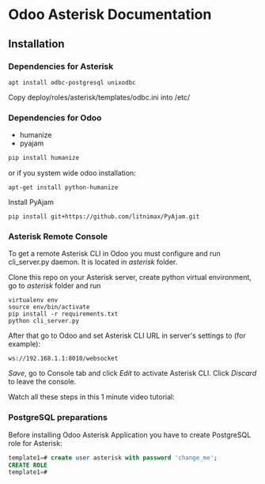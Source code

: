 # Odoo Asterisk Documentation

## Installation

### Dependencies for Asterisk
```
apt install odbc-postgresql unixodbc
```
Copy  deploy/roles/asterisk/templates/odbc.ini into /etc/

### Dependencies for Odoo
* humanize
* pyajam

```sh
pip install humanize
```
or if you system wide odoo installation:
```
apt-get install python-humanize
```

Install PyAjam
```
pip install git+https://github.com/litnimax/PyAjam.git
```

### Asterisk Remote Console
To get a remote Asterisk CLI in Odoo you must configure and run cli_server.py daemon.  It is located in *asterisk* folder.

Clone this repo on your Asterisk server, create python virtual environment, go to *asterisk* folder and run
```
virtualenv env
source env/bin/activate
pip install -r requirements.txt
python cli_server.py
```
After that go to Odoo and set Asterisk CLI URL	in server's settings to (for example):
```
ws://192.168.1.1:8010/websocket
```
*Save*, go to Console tab and click *Edit* to activate Asterisk CLI. Click *Discard* to leave the console.

Watch all these steps in this 1 minute video tutorial:



### PostgreSQL preparations
Before installing Odoo Asterisk Application you have to create PostgreSQL role for Asterisk:

```sql
template1=# create user asterisk with password 'change_me';
CREATE ROLE
template1=#

```
